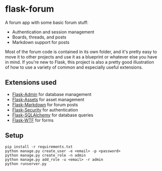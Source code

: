 # flask-forum

A forum app with some basic forum stuff:

- Authentication and session management
- Boards, threads, and posts
- Markdown support for posts

Most of the forum code is contained in its own folder, and it's pretty easy to
move it to other projects and use it as a blueprint or whatever else you have
in mind. If you're new to Flask, this project is also a pretty good illustration
of how to use a variety of common and especially useful extensions.

## Extensions used

- [Flask-Admin](http://flask-admin.readthedocs.org/en/latest/) for database management
- [Flask-Assets](http://elsdoerfer.name/docs/flask-assets/) for asset management
- [Flask-Markdown](http://pythonhosted.org/Flask-Markdown/) for forum posts
- [Flask-Security](http://pythonhosted.org/Flask-Security/) for authentication
- [Flask-SQLAlchemy](http://pythonhosted.org/Flask-SQLAlchemy/) for database queries
- [Flask-WTF](http://pythonhosted.org/Flask-WTF/) for forms

## Setup

```
pip install -r requirements.txt
python manage.py create_user -e <email> -p <password>
python manage.py create_role -n admin
python manage.py add_role -u <email> -r admin
python runserver.py
```
